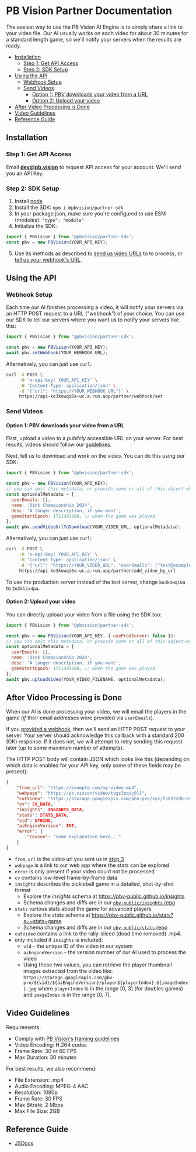 # PB Vision Partner Documentation <!-- omit in toc -->

The easiest way to use the PB Vision AI Engine is to simply share a link to
your video file. Our AI usually works on each video for about 30 minutes for a
standard length game, so we'll notify your servers when the results are ready.

- [Installation](#installation)
  - [Step 1: Get API Access](#step-1-get-api-access)
  - [Step 2: SDK Setup](#step-2-sdk-setup)
- [Using the API](#using-the-api)
  - [Webhook Setup](#webhook-setup)
  - [Send Videos](#send-videos)
    - [Option 1: PBV downloads your video from a URL](#option-1-pbv-downloads-your-video-from-a-url)
    - [Option 2: Upload your video](#option-2-upload-your-video)
- [After Video Processing is Done](#after-video-processing-is-done)
- [Video Guidelines](#video-guidelines)
- [Reference Guide](#reference-guide)

## Installation

### Step 1: Get API Access

Email **[dev@pb.vision](mailto:dev@pb.vision)** to request API access for your
account. We'll send you an API Key.

### Step 2: SDK Setup

1. Install [node](https://nodejs.org/en/download)
2. Install the SDK: `npm i @pbvision/partner-sdk`
3. In your package.json, make sure you're configured to use ESM (modules): `"type": "module"`
4. Initialize the SDK:

```javascript
import { PBVision } from '@pbvision/partner-sdk';
const pbv = new PBVision(YOUR_API_KEY);
```

5. Use its methods as described to [send us video URLs](#send-videos) to
   to process, or [tell us your webhook's URL](#webhook-setup).

## Using the API

### Webhook Setup

Each time our AI finishes processing a video, it will notify your servers via
an HTTP POST request to a URL ("webhook") of your choice. You can use our SDK
to tell our servers where you want us to notify your servers like this:

```javascript
import { PBVision } from '@pbvision/partner-sdk';

const pbv = new PBVision(YOUR_API_KEY);
await pbv.setWebhook(YOUR_WEBHOOK_URL);
```

Alternatively, you can just use `curl`:

```bash
curl -X POST \
     -H 'x-api-key: YOUR_API_KEY' \
     -H 'Content-Type: application/json' \
     -d '{"url": "https://YOUR_WEBHOOK_URL"}' \
     https://api-ko3kowqi6a-uc.a.run.app/partner/webhook/set
```

### Send Videos

#### Option 1: PBV downloads your video from a URL

First, upload a video to a _publicly_ accessible URL on your server. For best
results, videos should follow our [guidelines](#video-guidelines).

Next, tell us to download and work on the video. You can do this using our SDK:

```javascript
import { PBVision } from '@pbvision/partner-sdk';

const pbv = new PBVision(YOUR_API_KEY);
// you can omit this metadata, or provide some or all of this object—whatever you'd like!
const optionalMetadata = {
  userEmails: [],
  name: 'Dink Championship 2024',
  desc: 'A longer description, if you want',
  gameStartEpoch: 1711393200, // when the game was played
};
await pbv.sendVideoUrlToDownload(YOUR_VIDEO_URL, optionalMetadata);
```

Alternatively, you can just use `curl`:

```bash
curl -X POST \
     -H 'x-api-key: YOUR_API_KEY' \
     -H 'Content-Type: application/json' \
     -d '{"url": "https://YOUR_VIDEO_URL", "userEmails": ["test@example.com"]}' \
     https://api-ko3kowqi6a-uc.a.run.app/partner/add_video_by_url
```

To use the production server instead of the test server, change `ko3kowqi6a` to `2o2klzx4pa`.

#### Option 2: Upload your video

You can directly upload your video from a file using the SDK too:

```javascript
import { PBVision } from '@pbvision/partner-sdk';

const pbv = new PBVision(YOUR_API_KEY, { useProdServer: false });
// you can omit this metadata, or provide some or all of this object—whatever you'd like!
const optionalMetadata = {
  userEmails: [],
  name: 'Dink Championship 2024',
  desc: 'A longer description, if you want',
  gameStartEpoch: 1711393200, // when the game was played
};
await pbv.uploadVideo(YOUR_VIDEO_FILENAME, optionalMetadata);
```

## After Video Processing is Done

When our AI is done processing your video, we will email the players in the
game (_if_ their email addresses were provided via `userEmails`).

If you [provided a webhook](#webhook-setup), then we'll send
an HTTP POST request to your server. Your server should acknowledge this
callback with a standard 200 (OK) response. If it does not, we will attempt to
retry sending this request later (up to some maximum number of attempts).

The HTTP POST body will contain JSON which looks like this (depending on which
data is enabled for your API key, only some of these fields may be present):

```json
{
    "from_url": "https://example.com/my-video.mp4",
    "webpage": "https://pb.vision/video/tvgz3pqij0ll",
    "cutVideo": "https://storage.googleapis.com/pbv-pro/xyz/f50272db-69a8-49ed-9d92-3a4d067af87c/rallies.mp4",
    "cv": CV_DATA,
    "insights": INSIGHTS_DATA,
    "stats": STATS_DATA,
    "vid": STRING,
    "aiEngineVersion": INT,
    "error": {
        "reason": "some explanation here..."
    }
}
```

- `from_url` is the video url you sent us in [step 3](#send-videos)
- `webpage` is a link to our web app where the stats can be explored
- `error` is only present if your video could not be processed
- `cv` contains low-level frame-by-frame data
- `insights` describes the pickleball game in a detailed, shot-by-shot format
  - Explore the _insights_ schema at <https://pbv-public.github.io/insights>
  - Schema changes and diffs are in our [`pbv-public/insights` repo](https://github.com/pbv-public/insights/blob/dev/CHANGELOG.md)
- `stats` various stats about the game for advanced players
  - Explore the _stats_ schema at <https://pbv-public.github.io/stats?s=~stats~game>
  - Schema changes and diffs are in our [`pbv-public/stats` repo](https://github.com/pbv-public/stats/blob/dev/CHANGELOG.md)
- `cutVideo` contains a link to the rally-sliced (dead time removed) .mp4.
- only included if `insights` is included:
  - `vid` - the unique ID of the video in our system
  - `aiEngineVersion` - the version number of our AI used to process the video
  - Using these two values, you can retrieve the player thumbnail images extracted from the video like: `https://storage.googleapis.com/pbv-pro/${vid}/${aiEngineVersion}/player${playerIndex}-${imageIndex}.jpg` where `playerIndex` is in the range [0, 3] (for doubles games) and `imageIndex` is in the range [0, 7].

## Video Guidelines

Requirements:

- Comply with [PB Vision's framing guidelines](https://help.pb.vision/en/help/articles/1108176-video-recording-and-framing-tips)
- Video Encoding: H.264 codec
- Frame Rate: 30 or 60 FPS
- Max Duration: 30 minutes

For best results, we also recommend:

- File Extension: .mp4
- Audio Encoding: MPEG-4 AAC
- Resolution: 1080p
- Frame Rate: 30 FPS
- Max Bitrate: 2 Mbps
- Max File Size: 2GB

## Reference Guide

- [JSDocs](https://pbv-public.github.io/partner-sdk-nodejs/)
